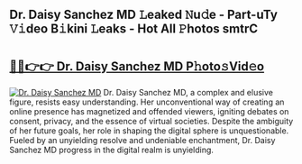 ## Dr. Daisy Sanchez MD 𝙻eaked 𝙽u𝚍e - Part-uTy 𝚅𝚒deo B𝚒kini 𝙻eaks - Hot All 𝙿hotos smtrC

# <h2><a href="http://ld3c6q.urlbe.top/?page=Dr.+Daisy+Sanchez+MD">🔗🔗👉👉 Dr. Daisy Sanchez MD P𝚑oto𝚜Vid𝚎o</a></h2>

[![Dr. Daisy Sanchez MD](https://i.imgur.com/eBuTRDB.gif)](http://ld3c6q.urlbe.top/?page=Dr.+Daisy+Sanchez+MD)
Dr. Daisy Sanchez MD, a complex and elusive figure, resists easy understanding. Her unconventional way of creating an online presence has magnetized and offended viewers, igniting debates on consent, privacy, and the essence of virtual societies. Despite the ambiguity of her future goals, her role in shaping the digital sphere is unquestionable. Fueled by an unyielding resolve and undeniable enchantment, Dr. Daisy Sanchez MD progress in the digital realm is unyielding.
